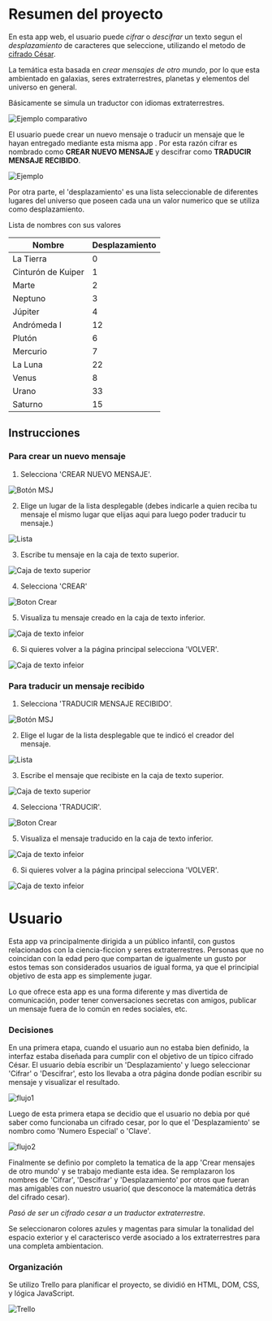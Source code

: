# Resumen del proyecto
En esta app web, el usuario puede *cifrar* o *descifrar* un texto segun el *desplazamiento* de caracteres que seleccione, utilizando el metodo de [cifrado César](https://en.wikipedia.org/wiki/Caesar_cipher).

La temática esta basada en *crear mensajes de otro mundo*, por lo que esta ambientado en galaxias, seres extraterrestres, planetas y elementos del universo en general. 

Básicamente se simula un traductor con idiomas extraterrestres.

![Ejemplo comparativo](src/img/comparativo.png)


 
El usuario puede crear un nuevo mensaje o traducir un mensaje que le hayan entregado mediante esta misma app . Por esta razón cifrar es nombrado como **CREAR NUEVO MENSAJE** y descifrar como **TRADUCIR MENSAJE RECIBIDO**. 

![Ejemplo](src/img/botones.png)


Por otra parte, el 'desplazamiento' es una lista seleccionable de diferentes lugares del universo que poseen cada una un valor numerico que se  utiliza como desplazamiento.

Lista de nombres con sus valores

| Nombre      | Desplazamiento|
| ----------- | ----------- |
| La Tierra      |     0     |
| Cinturón de Kuiper   |     1    |
| Marte     | 2     |
| Neptuno  |     3    |
| Júpiter      | 4     |
| Andrómeda I   |     12    |
| Plutón     | 6     |
| Mercurio  |     7    |
| La Luna      | 22     |
| Venus      | 8    |
| Urano    |     33   |
| Saturno    | 15     |

## Instrucciones
### Para crear un nuevo mensaje 

1. Selecciona 'CREAR NUEVO MENSAJE'.

![Botón MSJ](src/img/botonmsj.png)

2. Elige un lugar de la lista desplegable
(debes indicarle a quien reciba tu mensaje el mismo lugar que elijas aqui para luego poder traducir tu mensaje.)

![Lista](src/img/seleccion1A.png)

3. Escribe tu mensaje en la caja de texto superior.

![Caja de texto superior](src/img/cajatexto1.png)

4. Selecciona 'CREAR'

![Boton Crear](src/img/crearboton.png)

5. Visualiza tu mensaje creado en la caja de texto inferior.

![Caja de texto infeior](src/img/cajatexto2.png)

6. Si quieres volver a la página principal selecciona 'VOLVER'.

![Caja de texto infeior](src/img/volverboton.png)

### Para traducir un mensaje recibido

1. Selecciona 'TRADUCIR MENSAJE RECIBIDO'.

![Botón MSJ](src/img/traducirboton.png)

2. Elige el lugar de la lista desplegable que te indicó el creador del mensaje.


![Lista](src/img/seleccionB.png)

3. Escribe el mensaje que recibiste en la caja de texto superior.

![Caja de texto superior](src/img/cajatexto1.png)

4. Selecciona 'TRADUCIR'.

![Boton Crear](src/img/traducirbotonB.png)

5. Visualiza el mensaje traducido en la caja de texto inferior.

![Caja de texto infeior](src/img/cajatexto2.png)

6. Si quieres volver a la página principal selecciona 'VOLVER'.

![Caja de texto infeior](src/img/volverboton.png)


# Usuario
Esta app va principalmente dirigida a un público infantil, con gustos relacionados con la ciencia-ficcion y seres extraterrestres. Personas que no coincidan con la edad pero que compartan de igualmente un gusto por estos temas son considerados usuarios de igual forma, ya que el principial objetivo de esta app es simplemente jugar.

Lo que ofrece esta app es una forma diferente y mas divertida de comunicación, poder tener conversaciones secretas con amigos, publicar un mensaje fuera de lo común en redes sociales, etc.

### Decisiones  
En una primera etapa, cuando el usuario aun no estaba bien definido, la interfaz estaba diseñada para cumplir con el objetivo de un típico cifrado César. El usuario debía escribir un 'Desplazamiento' y luego seleccionar 'Cifrar' o 'Descifrar', esto los llevaba a otra página donde podían escribir su mensaje y visualizar el resultado.
 
 ![flujo1](src/img/prot1.jpeg)

Luego de esta primera etapa se decidio que el usuario no debia por qué saber como funcionaba un cifrado cesar, por lo que el 'Desplazamiento' se nombro como 'Numero Especial' o  'Clave'.

![flujo2](src/img/prot2.jpeg)

Finalmente se definio por completo la tematica de la app 'Crear mensajes de otro mundo' y se trabajo mediante esta idea. Se remplazaron los nombres de 'Cifrar', 'Descifrar' y 'Desplazamiento' por otros que fueran mas amigables con nuestro usuario( que desconoce la matemática detrás del cifrado cesar).

*Pasó de ser un cifrado cesar a un traductor extraterrestre.*

Se seleccionaron colores azules y magentas para simular la tonalidad del espacio exterior y el caracterisco verde asociado a los extraterrestres para una completa ambientacion. 

### Organización
Se utilizo Trello para planificar el proyecto, se dividió en HTML, DOM, CSS, y lógica JavaScript. 

![Trello](src/img/trello.png)

